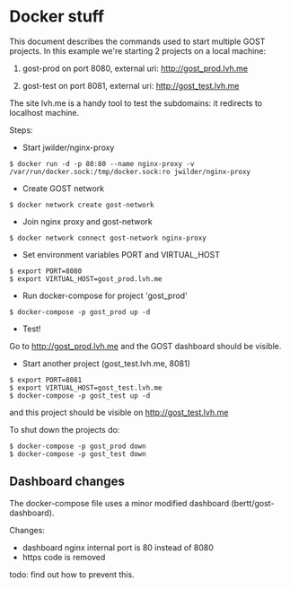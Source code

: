 # Docker stuff

This document describes the commands used to start multiple GOST projects. 
In this example we're starting 2 projects on a local machine: 

1. gost-prod on port 8080, external uri: http://gost_prod.lvh.me

2. gost-test on port 8081, external uri: http://gost_test.lvh.me

The site lvh.me is a handy tool to test the subdomains: it redirects to localhost machine.

Steps:

- Start jwilder/nginx-proxy 

```
$ docker run -d -p 80:80 --name nginx-proxy -v /var/run/docker.sock:/tmp/docker.sock:ro jwilder/nginx-proxy
```

- Create GOST network

```
$ docker network create gost-network
```

- Join nginx proxy and gost-network

```
$ docker network connect gost-network nginx-proxy
```

- Set environment variables PORT and VIRTUAL_HOST

```
$ export PORT=8080
$ export VIRTUAL_HOST=gost_prod.lvh.me
```

- Run docker-compose for project 'gost_prod'

```
$ docker-compose -p gost_prod up -d
```

- Test!

Go to http://gost_prod.lvh.me and the GOST dashboard should be visible.

- Start another project (gost_test.lvh.me, 8081)

```
$ export PORT=8081
$ export VIRTUAL_HOST=gost_test.lvh.me
$ docker-compose -p gost_test up -d
```

and this project should be visible on http://gost_test.lvh.me

To shut down the projects do:

```
$ docker-compose -p gost_prod down
$ docker-compose -p gost_test down
```

## Dashboard changes

The docker-compose file uses a minor modified dashboard (bertt/gost-dashboard). 

Changes: 

- dashboard nginx internal port is 80 instead of 8080
- https code is removed

todo: find out how to prevent this.
